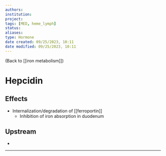```yaml
---
authors: 
institution: 
project: 
tags: [MED, heme_lymph]
status: 
aliases: 
type: Hormone
date created: 09/25/2023, 10:11
date modified: 09/25/2023, 10:11
---
```


(Back to [[iron metabolism]])

# Hepcidin
## Effects
- Internalization/degradation of [[ferroportin]]
	- Inhibition of iron absorption in duodenum
## Upstream
- 

---

